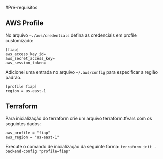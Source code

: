 #Pré-requisitos

## AWS Profile

No arquivo `~./aws/credentials` defina as credenciais em profile customizado:
```
[fiap]
aws_access_key_id=
aws_secret_access_key=
aws_session_token=
```
Adicionei uma entrada no arquivo `~/.aws/config` para especificar a região padrão.
```
[profile fiap]
region = us-east-1
```

## Terraform

Para inicialização do terraform crie um arquivo terraform.tfvars com os seguintes dados:
```
aws_profile = "fiap"
aws_region = "us-east-1"
```

Execute o comando de inicialização da seguinte forma:
`terraform init -backend-config "profile=fiap"`
